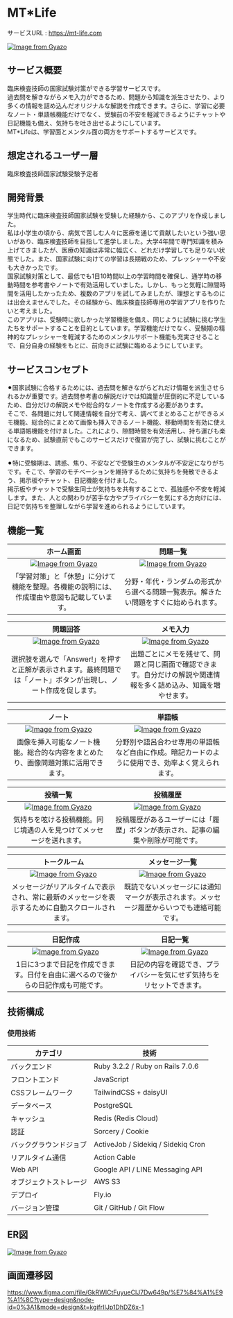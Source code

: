 # MT*Life

サービスURL : https://mt-life.com

[![Image from Gyazo](https://i.gyazo.com/d8bdd8417e6fd5142317fd15e5ed6259.jpg)](https://gyazo.com/d8bdd8417e6fd5142317fd15e5ed6259)

## サービス概要
臨床検査技師の国家試験対策ができる学習サービスです。<br>
過去問を解きながらメモ入力ができるため、問題から知識を派生させたり、より多くの情報を詰め込んだオリジナルな解説を作成できます。さらに、学習に必要なノート・単語帳機能だけでなく、受験前の不安を軽減できるようにチャットや日記機能も備え、気持ちを吐き出せるようにしています。<br>
MT*Lifeは、学習面とメンタル面の両方をサポートするサービスです。

## 想定されるユーザー層
臨床検査技師国家試験受験予定者

## 開発背景
学生時代に臨床検査技師国家試験を受験した経験から、このアプリを作成しました。<br>
私は小学生の頃から、病気で苦しむ人々に医療を通じて貢献したいという強い思いがあり、臨床検査技師を目指して進学しました。大学4年間で専門知識を積み上げてきましたが、医療の知識は非常に幅広く、どれだけ学習しても足りない状態でした。また、国家試験に向けての学習は長期戦のため、プレッシャーや不安も大きかったです。<br>
国家試験対策として、最低でも1日10時間以上の学習時間を確保し、通学時の移動時間を参考書やノートで有効活用していました。しかし、もっと気軽に隙間時間を活用したかったため、複数のアプリを試してみましたが、理想とするものには出会えませんでした。その経験から、臨床検査技師専用の学習アプリを作りたいと考えました。<br>
このアプリは、受験時に欲しかった学習機能を備え、同じように試験に挑む学生たちをサポートすることを目的としています。学習機能だけでなく、受験期の精神的なプレッシャーを軽減するためのメンタルサポート機能も充実させることで、自分自身の経験をもとに、前向きに試験に臨めるようにしています。

## サービスコンセプト
⚫︎国家試験に合格するためには、過去問を解きながらどれだけ情報を派生させられるかが重要です。過去問参考書の解説だけでは知識量が圧倒的に不足しているため、自分だけの解説メモや総合的なノートを作成する必要があります。<br>
そこで、各問題に対して関連情報を自分で考え、調べてまとめることができるメモ機能、総合的にまとめて画像も挿入できるノート機能、移動時間を有効に使える単語帳機能を付けました。これにより、隙間時間を有効活用し、持ち運びも楽になるため、試験直前でもこのサービスだけで復習が完了し、試験に挑むことができます。<br>

⚫︎特に受験期は、誘惑、焦り、不安などで受験生のメンタルが不安定になりがちです。そこで、学習のモチベーションを維持するために気持ちを発散できるよう、掲示板やチャット、日記機能を付けました。<br>
掲示板やチャットで受験生同士が気持ちを共有することで、孤独感や不安を軽減します。また、人との関わりが苦手な方やプライバシーを気にする方向けには、日記で気持ちを整理しながら学習を進められるようにしています。

## 機能一覧
|ホーム画面|問題一覧|
|:-:|:-:|
|[![Image from Gyazo](https://i.gyazo.com/89ebaae6d515e063f37241ae48020b92.png)](https://gyazo.com/89ebaae6d515e063f37241ae48020b92)|[![Image from Gyazo](https://i.gyazo.com/c2fa8a30a5e01011fd0813eb97eb7346.png)](https://gyazo.com/c2fa8a30a5e01011fd0813eb97eb7346)|
|「学習対策」と「休憩」に分けて機能を整理。各機能の説明には、作成理由や意図も記載しています。|分野・年代・ランダムの形式から選べる問題一覧表示。解きたい問題をすぐに始められます。|

|問題回答|メモ入力|
|:-:|:-:|
|[![Image from Gyazo](https://i.gyazo.com/826fe05734736c425885c9e9f288b799.gif)](https://gyazo.com/826fe05734736c425885c9e9f288b799)|[![Image from Gyazo](https://i.gyazo.com/2517a868876bb68988c5ced1e35f3859.gif)](https://gyazo.com/2517a868876bb68988c5ced1e35f3859)|
|選択肢を選んで「Answer!」を押すと正解が表示されます。最終問題では「ノート」ボタンが出現し、ノート作成を促します。|出題ごとにメモを残せて、問題と同じ画面で確認できます。自分だけの解説や関連情報を多く詰め込み、知識を増やせます。|

|ノート|単語帳|
|:-:|:-:|
|[![Image from Gyazo](https://i.gyazo.com/7aac627d3a517f07a0d5744fd3a3d8f7.gif)](https://gyazo.com/7aac627d3a517f07a0d5744fd3a3d8f7)|[![Image from Gyazo](https://i.gyazo.com/10649aa145cffac44ce81551fb48d639.gif)](https://gyazo.com/10649aa145cffac44ce81551fb48d639)|
|画像を挿入可能なノート機能。総合的な内容をまとめたり、画像問題対策に活用できます。|分野別や語呂合わせ専用の単語帳など自由に作成。暗記カードのように使用でき、効率よく覚えられます。|

|投稿一覧|投稿履歴|
|:-:|:-:|
|[![Image from Gyazo](https://i.gyazo.com/d60efdef6512ca66f6565378cc8577c6.gif)](https://gyazo.com/d60efdef6512ca66f6565378cc8577c6)|[![Image from Gyazo](https://i.gyazo.com/6a85053f9fde185e5af59fd177b435c6.gif)](https://gyazo.com/6a85053f9fde185e5af59fd177b435c6)|
|気持ちを呟ける投稿機能。同じ境遇の人を見つけてメッセージを送れます。|投稿履歴があるユーザーには「履歴」ボタンが表示され、記事の編集や削除が可能です。|

|トークルーム|メッセージ一覧|
|:-:|:-:|
|[![Image from Gyazo](https://i.gyazo.com/3ab688afff204e98ea7df01f78bf4cc8.gif)](https://gyazo.com/3ab688afff204e98ea7df01f78bf4cc8)|[![Image from Gyazo](https://i.gyazo.com/0eb9a8ec4087c5e41ba71e2edeed98a8.gif)](https://gyazo.com/0eb9a8ec4087c5e41ba71e2edeed98a8)|
|メッセージがリアルタイムで表示され、常に最新のメッセージを表示するために自動スクロールされます。|既読でないメッセージには通知マークが表示されます。メッセージ履歴からいつでも連絡可能です。|

|日記作成|日記一覧|
|:-:|:-:|
|[![Image from Gyazo](https://i.gyazo.com/bcecf02f38cadf5c0fa9e7642216d77b.gif)](https://gyazo.com/bcecf02f38cadf5c0fa9e7642216d77b)|[![Image from Gyazo](https://i.gyazo.com/8dffdaf9c8b2daa8c015ba42a411243b.gif)](https://gyazo.com/8dffdaf9c8b2daa8c015ba42a411243b)|
|1日に3つまで日記を作成できます。日付を自由に選べるので後からの日記作成も可能です。|日記の内容を確認でき、プライバシーを気にせず気持ちをリセットできます。|

## 技術構成
### 使用技術
| カテゴリ | 技術 |
| --- | --- |
| バックエンド | Ruby 3.2.2 / Ruby on Rails 7.0.6 |
| フロントエンド | JavaScript |
| CSSフレームワーク | TailwindCSS + daisyUI |
| データベース | PostgreSQL |
| キャッシュ | Redis (Redis Cloud) |
| 認証 | Sorcery / Cookie |
| バックグラウンドジョブ | ActiveJob / Sidekiq / Sidekiq Cron |
| リアルタイム通信 | Action Cable |
| Web API | Google API / LINE Messaging API |
| オブジェクトストレージ | AWS S3 |
| デプロイ | Fly.io |
| バージョン管理 | Git / GitHub / Git Flow |

## ER図
[![Image from Gyazo](https://i.gyazo.com/8ead080a12561381bc44be7993793a7b.png)](https://gyazo.com/8ead080a12561381bc44be7993793a7b)

## 画面遷移図
https://www.figma.com/file/GkRWICtFuyueClJ7Dw649p/%E7%84%A1%E9%A1%8C?type=design&node-id=0%3A1&mode=design&t=kgifrIIJp1DhDZ6x-1
